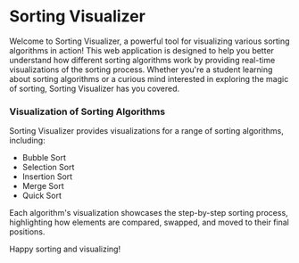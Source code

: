 # Sorting Visualizer

Welcome to Sorting Visualizer, a powerful tool for visualizing various sorting algorithms in action! This web application is designed to help you better understand how different sorting algorithms work by providing real-time visualizations of the sorting process. Whether you're a student learning about sorting algorithms or a curious mind interested in exploring the magic of sorting, Sorting Visualizer has you covered.

### Visualization of Sorting Algorithms
Sorting Visualizer provides visualizations for a range of sorting algorithms, including:

- Bubble Sort
- Selection Sort
- Insertion Sort
- Merge Sort
- Quick Sort

Each algorithm's visualization showcases the step-by-step sorting process, highlighting how elements are compared, swapped, and moved to their final positions.

Happy sorting and visualizing!
